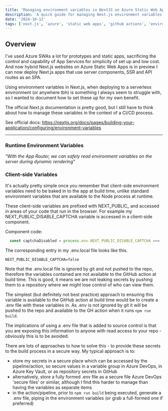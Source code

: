 ```yaml
---
title: 'Managing environment variables in NextJS on Azure Static Web Apps'
description: 'A quick guide for managing Next.js environment variables for Azure Static Web Apps using GitHub actions'
date: '2024-10-12'
tags: ['next.js', 'azure', 'static web apps', 'github actions', 'environment variables']
---
```


<script context="module">
  import { base } from "$app/paths";
</script>


## Overview

I've used Azure SWAs a lot for prototypes and static apps, sacrificing the control and capability of App Services for simplicity of set up and low cost. And now hybrid Next.js websites on Azure Static Web Apps is in preview I can now deploy Next.js apps that use server components, SSR and API routes as an SPA. 

Using environment variables in Next.js, when deploying to a serverless environment (or anywhere tbh) is something I always seem to struggle with, so I wanted to document how to set these up for my own benefit. 

The official Next.js documentation is pretty good, but I still have to think about how to manage these variables in the context of a CI/CD process.

See official docs: https://nextjs.org/docs/pages/building-your-application/configuring/environment-variables


----

### Runtime Environment Variables

*"With the App Router, we can safely read environment variables on the server during dynamic rendering"*

### Client-side Variables

It's actually pretty simple once you remember that client-side environment variables need to be baked in to the app at build time, unlike standard environment variables that are available to the Node process at runtime. 

These client-side variables are prefixed with NEXT_PUBLIC_ and accessed in areas of your code that run in the browser. For example my NEXT_PUBLIC_DISABLE_CAPTCHA variable is accessed in a client-side component.

Component code:

```ts
  const captchaDisabled = process.env.NEXT_PUBLIC_DISABLE_CAPTCHA === 'true';
```

The corresponding entry in my .env.local file looks like this. 

```
NEXT_PUBLIC_DISABLE_CAPTCHA=false  
```

Note that the .env.local file is ignored by git and not pushed to the repo, therefore the variables contained are not available to the GitHub action at build time. This is good, it means we are not leaking secrets by pushing them to a repository where we might lose control of who can view them.

The simplest (but definitely not best practice) approach to ensuring this variable is available to the GitHub action at build time would be to create a .env file with these variables in. As .env is not ignored by git it will be pushed to the repo and available to the GH action when it runs `npm run build`.

The implications of using a .env file that is added to source control is that you are exposing this information to anyone with read access to your repo - obviously this is to be avoided.

There are lots of approaches to how to solve this - to provide these secrets to the build process in a secure way. My typical approach is to:

- store my secrets in a secure place which can be accessed by the pipeline/action, so secure values in a variable group in Azure DevOps, in Azure Key Vault, or as repository secrets in GitHub
- alternatively, store a fully formed .env file as a secure file Azure DevOps 'secure files' or similar, although I find this harder to manage than having the variables as separate items
- in the action/pipeline, prior to `npm run build` being executed, generate a .env file, piping in the environment variables (or grab a full-formed one if preferred)


